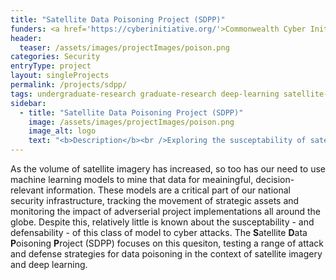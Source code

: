 ```yaml
---
title: "Satellite Data Poisoning Project (SDPP)"
funders: <a href='https://cyberinitiative.org/'>Commonwealth Cyber Initiative</a><br />
header:
  teaser: /assets/images/projectImages/poison.png
categories: Security
entryType: project
layout: singleProjects
permalink: /projects/sdpp/
tags: undergraduate-research graduate-research deep-learning satellite-imagery
sidebar:
  - title: "Satellite Data Poisoning Project (SDPP)"
    image: /assets/images/projectImages/poison.png
    image_alt: logo
    text: "<b>Description</b><br />Exploring the susceptability of satellite imagery to data poisoning cyber attacks.<br /><b>Timeline:</b><br />Summer 2019 to Present<br /><b>People:</b><br /><a href='/people/peterkemperfall2017.html'>Peter Kemper</a>, <a href='/people/danrunfolafall2017.html'>Dan Runfola</a>, <a href='/people/ethanbrewerspring2020.html'>Ethan Brewer</a>, <a href='/people/yawoforispring2019.html'>Yaw Ofori-Addae</a>, <a href='/people/jasonlinfall2019.html'>Jason Lin</a>, <a href='/people/ericnubbefall2019.html'>Eric Nubbe </a>"
---
```

As the volume of satellite imagery has increased, so too has our need to use machine learning models to mine that data for meainingful, decision-relevant information.  These models are a critical part of our national security infrastructure, tracking the movement of strategic assets and monitoring the impact of adverserial project implementations all around the globe.  Despite this, relatively little is known about the susceptability - and defensability - of this class of model to cyber attacks.  The **S**atellite **D**ata **P**oisoning **P**roject (SDPP) focuses on this quesiton, testing a range of attack and defense strategies for data poisoning in the context of satellite imagery and deep learning.  